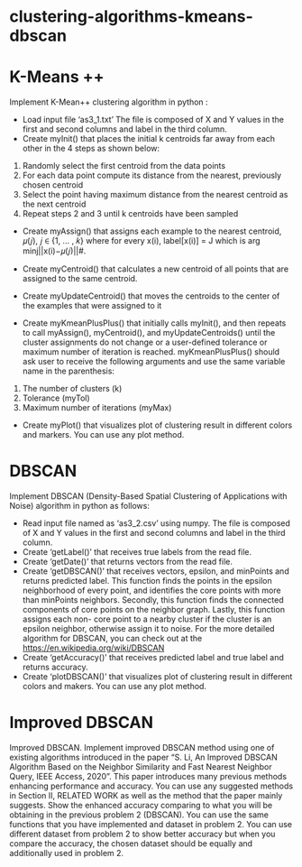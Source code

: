 # clustering-algorithms-kmeans-dbscan


# K-Means ++

Implement K-Mean++ clustering algorithm in python :
- Load input file ‘as3_1.txt’ The file is composed of X and Y values in the first and second columns and label in the third column.
- Create myInit() that places the initial k centroids far away from each other in the 4 steps as shown below:
1. Randomly select the first centroid from the data points
2. For each data point compute its distance from the nearest, previously chosen centroid
3. Select the point having maximum distance from the nearest centroid as the next centroid
4. Repeat steps 2 and 3 until k centroids have been sampled

- Create myAssign() that assigns each example to the nearest centroid, 𝜇(𝑗), 𝑗 ∈ {1, ... , 𝑘} where for every x(i), label[x(i)] = J which is arg minj||x(i)−𝜇(𝑗)||#.

- Create myCentroid() that calculates a new centroid of all points that are assigned to the same centroid.

- Create myUpdateCentroid() that moves the centroids to the center of the examples that were assigned to it

- Create myKmeanPlusPlus() that initially calls myInit(), and then repeats to call myAssign(), myCentroid(), and myUpdateCentroids() until the cluster assignments do not change or a user-defined tolerance or maximum number of iteration is reached. myKmeanPlusPlus() should ask user to receive the following arguments and use the same variable name in the parenthesis:
1. The number of clusters (k)
2. Tolerance (myTol)
3. Maximum number of iterations (myMax)

- Create myPlot() that visualizes plot of clustering result in different colors and markers. You can use any plot method.

# DBSCAN

Implement DBSCAN (Density-Based Spatial Clustering of Applications with Noise) algorithm in python as follows:
- Read input file named as ‘as3_2.csv’ using numpy. The file is composed of X and Y values in the first and second columns and label in the third column.
- Create ‘getLabel()’ that receives true labels from the read file.
- Create ‘getDate()’ that returns vectors from the read file.
- Create ‘getDBSCAN()’ that receives vectors, epsilon, and minPoints and returns predicted label. This function finds the points in the epsilon neighborhood of every point, and identifies the core points with more than minPoints neighbors. Secondly, this function finds the connected components of core points on the neighbor graph. Lastly, this function assigns each non- core point to a nearby cluster if the cluster is an epsilon neighbor, otherwise assign it to noise. For the more detailed algorithm for DBSCAN, you can check out at the https://en.wikipedia.org/wiki/DBSCAN
- Create ‘getAccuracy()’ that receives predicted label and true label and returns accuracy.
- Create ‘plotDBSCAN()’ that visualizes plot of clustering result in different colors and makers. You can use any plot method.

# Improved DBSCAN

Improved DBSCAN. Implement improved DBSCAN method using one of existing algorithms introduced in the paper “S. Li, An Improved DBSCAN Algorithm Based on the Neighbor Similarity and Fast Nearest Neighbor Query, IEEE Access, 2020”. This paper introduces many previous methods enhancing performance and accuracy. You can use any suggested methods in Section II, RELATED WORK as well as the method that the paper mainly suggests. Show the enhanced accuracy comparing to what you will be obtaining in the previous problem 2 (DBSCAN). You can use the same functions that you have implemented and dataset in problem 2. You can use different dataset from problem 2 to show better accuracy but when you compare the accuracy, the chosen dataset should be equally and additionally used in problem 2.


